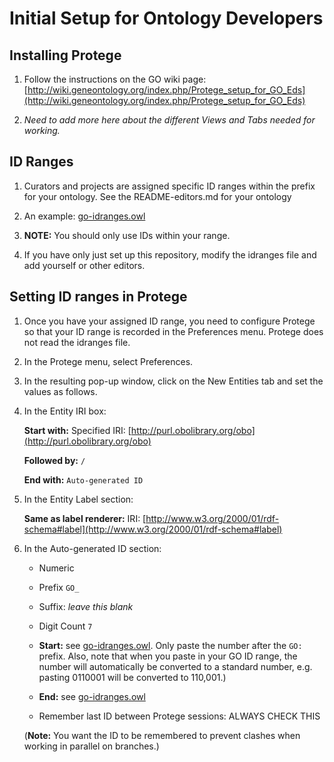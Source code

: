 
# Initial Setup for Ontology Developers

## Installing Protege

1. Follow the instructions on the GO wiki page: [http://wiki.geneontology.org/index.php/Protege_setup_for_GO_Eds](http://wiki.geneontology.org/index.php/Protege_setup_for_GO_Eds)

2. _Need to add more here about the different Views and Tabs needed for working._


## ID Ranges

1. Curators and projects are assigned specific ID ranges within the prefix for your ontology. See the README-editors.md for your ontology

2. An example: [go-idranges.owl](https://github.com/geneontology/go-ontology/blob/master/src/ontology/go-idranges.owl)

3. __NOTE:__ You should only use IDs within your range.

4. If you have only just set up this repository, modify the idranges file and add yourself or other editors. 


## Setting ID ranges in Protege

1. Once you have your assigned ID range, you need to configure Protege so that your ID range is recorded in the Preferences menu.  Protege does not read the idranges file.

2. In the Protege menu, select Preferences.

3. In the resulting pop-up window, click on the New Entities tab and set the values as follows.

4. In the Entity IRI box:
    
    __Start with:__ Specified IRI: [http://purl.obolibrary.org/obo](http://purl.obolibrary.org/obo)

    __Followed by:__ ```/```

    __End with:__ ```Auto-generated ID```

5. In the Entity Label section:

    __Same as label renderer:__ IRI: [http://www.w3.org/2000/01/rdf-schema#label](http://www.w3.org/2000/01/rdf-schema#label)

6.  In the Auto-generated ID section:

    * Numeric

    * Prefix `GO_`

    * Suffix: _leave this blank_

    * Digit Count `7`

    * __Start:__ see [go-idranges.owl](https://github.com/geneontology/go-ontology/blob/master/src/ontology/go-idranges.owl). Only paste the number after the ```GO:``` prefix.  Also, note that when you paste in your GO ID range, the number will automatically be converted to a standard number, e.g. pasting 0110001 will be converted to 110,001.)

    * __End:__ see [go-idranges.owl](https://github.com/geneontology/go-ontology/blob/master/src/ontology/go-idranges.owl)

    * Remember last ID between Protege sessions: ALWAYS CHECK THIS

    (__Note:__ You want the ID to be remembered to prevent clashes when working in parallel on branches.)
